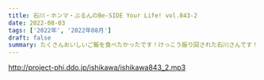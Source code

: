 ```yaml
---
title: 石川・ホンマ・ぶるんのBe-SIDE Your Life! vol.843-2
date: 2022-08-03
tags: ['2022年', '2022年08月']
draft: false
summary: たくさんおいしいご飯を食べたかったです！けっこう振り回された石川さんです！
---
```


http://project-phi.ddo.jp/ishikawa/ishikawa843_2.mp3
